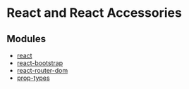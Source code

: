 # React and React Accessories

## Modules

* [react](https://github.com/facebook/react)
* [react-bootstrap](https://github.com/react-bootstrap/react-bootstrap)
* [react-router-dom](https://github.com/ReactTraining/react-router)
* [prop-types](https://github.com/facebook/prop-types)
